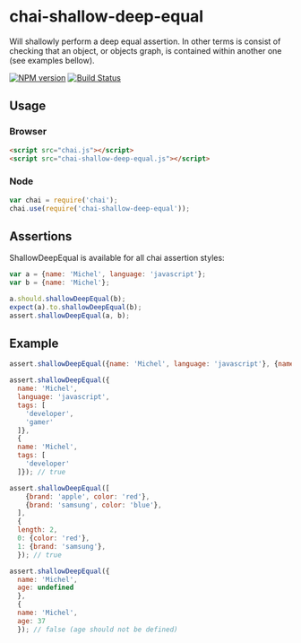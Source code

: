 # chai-shallow-deep-equal

Will shallowly perform a deep equal assertion. In other terms is consist of checking that an object, or objects graph, is contained within another one (see examples bellow).

[![NPM version](https://badge.fury.io/js/chai-shallow-deep-equal.png)](http://badge.fury.io/js/chai-shallow-deep-equal)
[![Build Status](https://travis-ci.org/michelsalib/chai-shallow-deep-equal.png?branch=master)](https://travis-ci.org/michelsalib/chai-shallow-deep-equal)

## Usage

### Browser

```html
<script src="chai.js"></script>
<script src="chai-shallow-deep-equal.js"></script>
```

### Node

```javascript
var chai = require('chai');
chai.use(require('chai-shallow-deep-equal'));
```

## Assertions

ShallowDeepEqual is available for all chai assertion styles:

```javascript
var a = {name: 'Michel', language: 'javascript'};
var b = {name: 'Michel'};

a.should.shallowDeepEqual(b);
expect(a).to.shallowDeepEqual(b);
assert.shallowDeepEqual(a, b);
```

## Example

```javascript
assert.shallowDeepEqual({name: 'Michel', language: 'javascript'}, {name: 'Michel'}); // true

assert.shallowDeepEqual({
  name: 'Michel',
  language: 'javascript',
  tags: [
    'developer',
    'gamer'
  ]},
  {
  name: 'Michel',
  tags: [
    'developer'
  ]}); // true

assert.shallowDeepEqual([
    {brand: 'apple', color: 'red'},
    {brand: 'samsung', color: 'blue'},
  ],
  {
  length: 2,
  0: {color: 'red'},
  1: {brand: 'samsung'},
  }); // true

assert.shallowDeepEqual({
  name: 'Michel',
  age: undefined
  },
  {
  name: 'Michel',
  age: 37
  }); // false (age should not be defined)
```
